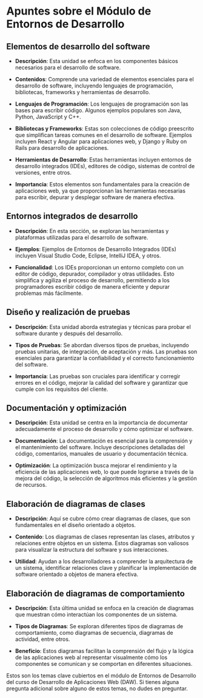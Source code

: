 # Apuntes sobre el Módulo de Entornos de Desarrollo

## Elementos de desarrollo del software

- **Descripción**: Esta unidad se enfoca en los componentes básicos necesarios para el desarrollo de software.

- **Contenidos**: Comprende una variedad de elementos esenciales para el desarrollo de software, incluyendo lenguajes de programación, bibliotecas, frameworks y herramientas de desarrollo.

- **Lenguajes de Programación**: Los lenguajes de programación son las bases para escribir código. Algunos ejemplos populares son Java, Python, JavaScript y C++.

- **Bibliotecas y Frameworks**: Estas son colecciones de código preescrito que simplifican tareas comunes en el desarrollo de software. Ejemplos incluyen React y Angular para aplicaciones web, y Django y Ruby on Rails para desarrollo de aplicaciones.

- **Herramientas de Desarrollo**: Estas herramientas incluyen entornos de desarrollo integrados (IDEs), editores de código, sistemas de control de versiones, entre otros.

- **Importancia**: Estos elementos son fundamentales para la creación de aplicaciones web, ya que proporcionan las herramientas necesarias para escribir, depurar y desplegar software de manera efectiva.

## Entornos integrados de desarrollo

- **Descripción**: En esta sección, se exploran las herramientas y plataformas utilizadas para el desarrollo de software.

- **Ejemplos**: Ejemplos de Entornos de Desarrollo Integrados (IDEs) incluyen Visual Studio Code, Eclipse, IntelliJ IDEA, y otros.

- **Funcionalidad**: Los IDEs proporcionan un entorno completo con un editor de código, depurador, compilador y otras utilidades. Esto simplifica y agiliza el proceso de desarrollo, permitiendo a los programadores escribir código de manera eficiente y depurar problemas más fácilmente.

## Diseño y realización de pruebas

- **Descripción**: Esta unidad aborda estrategias y técnicas para probar el software durante y después del desarrollo.

- **Tipos de Pruebas**: Se abordan diversos tipos de pruebas, incluyendo pruebas unitarias, de integración, de aceptación y más. Las pruebas son esenciales para garantizar la confiabilidad y el correcto funcionamiento del software.

- **Importancia**: Las pruebas son cruciales para identificar y corregir errores en el código, mejorar la calidad del software y garantizar que cumple con los requisitos del cliente.

## Documentación y optimización

- **Descripción**: Esta unidad se centra en la importancia de documentar adecuadamente el proceso de desarrollo y cómo optimizar el software.

- **Documentación**: La documentación es esencial para la comprensión y el mantenimiento del software. Incluye descripciones detalladas del código, comentarios, manuales de usuario y documentación técnica.

- **Optimización**: La optimización busca mejorar el rendimiento y la eficiencia de las aplicaciones web, lo que puede lograrse a través de la mejora del código, la selección de algoritmos más eficientes y la gestión de recursos.

## Elaboración de diagramas de clases

- **Descripción**: Aquí se cubre cómo crear diagramas de clases, que son fundamentales en el diseño orientado a objetos.

- **Contenido**: Los diagramas de clases representan las clases, atributos y relaciones entre objetos en un sistema. Estos diagramas son valiosos para visualizar la estructura del software y sus interacciones.

- **Utilidad**: Ayudan a los desarrolladores a comprender la arquitectura de un sistema, identificar relaciones clave y planificar la implementación de software orientado a objetos de manera efectiva.

## Elaboración de diagramas de comportamiento

- **Descripción**: Esta última unidad se enfoca en la creación de diagramas que muestran cómo interactúan los componentes de un sistema.

- **Tipos de Diagramas**: Se exploran diferentes tipos de diagramas de comportamiento, como diagramas de secuencia, diagramas de actividad, entre otros.

- **Beneficio**: Estos diagramas facilitan la comprensión del flujo y la lógica de las aplicaciones web al representar visualmente cómo los componentes se comunican y se comportan en diferentes situaciones.

Estos son los temas clave cubiertos en el módulo de Entornos de Desarrollo del curso de Desarrollo de Aplicaciones Web (DAW). Si tienes alguna pregunta adicional sobre alguno de estos temas, no dudes en preguntar.
